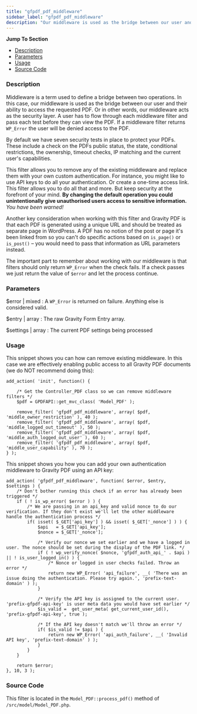 ```yaml
---
title: "gfpdf_pdf_middleware"
sidebar_label: "gfpdf_pdf_middleware"
description: "Our middleware is used as the bridge between our user and their ability to access the requested PDF. It's our security layer."
---
```


**Jump To Section**

* [Description](#description)
* [Parameters](#parameters)
* [Usage](#usage)
* [Source Code](#source-code)

### Description 

Middleware is a term used to define a bridge between two operations. In this case, our middleware is used as the bridge between our user and their ability to access the requested PDF. Or in other words, our middleware acts as the security layer. A user has to flow through each middleware filter and pass each test before they can view the PDF. If a middleware filter returns `WP_Error` the user will be denied access to the PDF.

By default we have seven security tests in place to protect your PDFs. These include a check on the PDFs public status, the state, conditional restrictions, the ownership, timeout checks, IP matching and the current user's capabilities. 

This filter allows you to remove any of the existing middleware and replace them with your own custom authentication. For instance, you might like to use API keys to do all your authentication. Or create a one-time access link. This filter allows you to do all that and more. But keep security at the forefront of your mind. **By changing the default operation you could unintentionally give unauthorised users access to sensitive information.** *You have been warned!*

Another key consideration when working with this filter and Gravity PDF is that each PDF is generated using a unique URL and should be treated as separate page in WordPress. A PDF has no notion of the post or page it's been linked from so you can't do specific actions based on `is_page()` or `is_post()` – you would need to pass that information as URL parameters instead. 

The important part to remember about working with our middleware is that filters should only return `WP_Error` when the check fails. If a check passes we just return the value of `$error` and let the process continue.

### Parameters 

$error | mixed
:    A `WP_Error` is returned on failure. Anything else is considered valid.

$entry | array
:    The raw Gravity Form Entry array.

$settings | array
:    The current PDF settings being processed

### Usage 

This snippet shows you can how can remove existing middleware. In this case we are effectively enabling public access to all Gravity PDF documents (we do NOT recommend doing this):

```.language-php
add_action( 'init', function() {

	/* Get the Controller_PDF class so we can remove middleware filters */
	$pdf = GPDFAPI::get_mvc_class( 'Model_PDF' );

	remove_filter( 'gfpdf_pdf_middleware', array( $pdf, 'middle_owner_restriction' ), 40 );
	remove_filter( 'gfpdf_pdf_middleware', array( $pdf, 'middle_logged_out_timeout' ), 50 );
	remove_filter( 'gfpdf_pdf_middleware', array( $pdf, 'middle_auth_logged_out_user' ), 60 );
	remove_filter( 'gfpdf_pdf_middleware', array( $pdf, 'middle_user_capability' ), 70 );
} );
```

This snippet shows you how you can add your own authentication middleware to Gravity PDF using an API key:

```.language-php
add_action( 'gfpdf_pdf_middleware', function( $error, $entry, $settings ) {
	/* Don't bother running this check if an error has already been triggered */
	if ( ! is_wp_error( $error ) ) {
		/* We are passing in an api_key and valid nonce to do our verification. If they don't exist we'll let the other middleware handle the authentication process */
		if( isset( $_GET['api_key'] ) && isset( $_GET['_nonce'] ) ) {
			$api   = $_GET['api_key'];
			$nonce = $_GET['_nonce'];

			/* Verify our nonce we set earlier and we have a logged in user. The nonce should be set during the display of the PDF link. */
			if ( ! wp_verify_nonce( $nonce, 'gfpdf_auth_api_' . $api ) || ! is_user_logged_in() ) {
				/* Nonce or logged in user checks failed. Throw an error */
				return new WP_Error( 'api_failure', __( 'There was an issue doing the authentication. Please try again.', 'prefix-text-domain' ) );
			}

			/* Verify the API key is assigned to the current user. 'prefix-gfpdf-api-key' is user meta data you would have set earlier */
			$is_valid =  get_user_meta( get_current_user_id(), 'prefix-gfpdf-api-key', true );

			/* If the API key doesn't match we'll throw an error */
			if( $is_valid != $api ) {
				return new WP_Error( 'api_auth_failure', __( 'Invalid API key', 'prefix-text-domain' ) );
			}
		}
	}

	return $error;
}, 10, 3 );

```

### Source Code 

This filter is located in the `Model_PDF::process_pdf()` method of `/src/model/Model_PDF.php`.